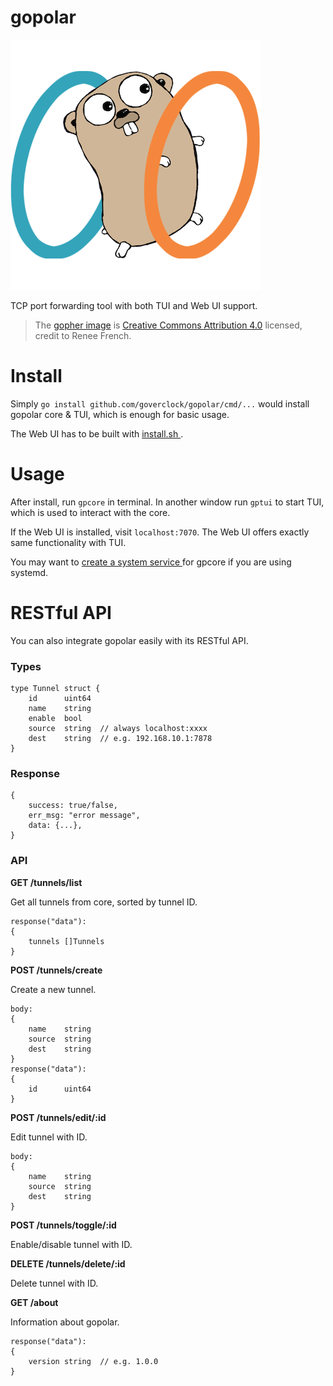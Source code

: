 # gopolar

![gopolar](./gopolar.png)

TCP port forwarding tool with both TUI and Web UI support.

> The [gopher image](https://go.dev/blog/gopher) is [Creative Commons Attribution 4.0](https://creativecommons.org/licenses/by/4.0/) licensed, credit to Renee French.

# Install

Simply `go install github.com/goverclock/gopolar/cmd/...` would install gopolar core & TUI, which is enough for basic usage.

The Web UI has to be built with [ install.sh ](./install.sh).

# Usage

After install, run `gpcore` in terminal. In another window run `gptui` to start TUI, which is used to interact with the core.

If the Web UI is installed, visit `localhost:7070`. The Web UI offers exactly same functionality with TUI.

You may want to [ create a system service ](https://medium.com/@benmorel/creating-a-linux-service-with-systemd-611b5c8b91d6)for gpcore if you are using systemd.

# RESTful API

You can also integrate gopolar easily with its RESTful API.

### Types

```
type Tunnel struct {
    id      uint64
    name    string
    enable  bool
    source  string  // always localhost:xxxx
    dest    string  // e.g. 192.168.10.1:7878
}
```

### Response

```
{
    success: true/false,
    err_msg: "error message",
    data: {...},
}
```

### API

**GET /tunnels/list**

Get all tunnels from core, sorted by tunnel ID.

```
response("data"):
{
    tunnels []Tunnels
}
```

**POST /tunnels/create**

Create a new tunnel.

```
body:
{
    name    string
    source  string
    dest    string
}
response("data"):
{
    id      uint64
}
```

**POST /tunnels/edit/:id**

Edit tunnel with ID.

```
body:
{
    name    string
    source  string
    dest    string
}
```

**POST /tunnels/toggle/:id**

Enable/disable tunnel with ID.

**DELETE /tunnels/delete/:id**

Delete tunnel with ID.

**GET /about**

Information about gopolar.

```
response("data"):
{
    version string  // e.g. 1.0.0
}
```